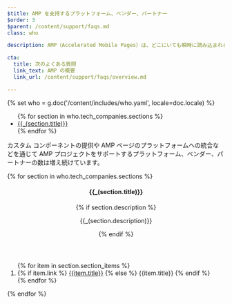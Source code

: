 ```yaml
---
$title: AMP を支持するプラットフォーム、ベンダー、パートナー
$order: 3
$parent: /content/support/faqs.md
class: who

description: AMP（Accelerated Mobile Pages）は、どこにいても瞬時に読み込まれるモバイル フレンドリーなコンテンツを簡単に作成できるようにするためのオープンソース プロジェクトです。- Accelerated Mobile Pages プロジェクト

cta:
  title: 次のよくある質問
  link_text: AMP の概要
  link_url: /content/support/faqs/overview.md

---
```

{% set who = g.doc('/content/includes/who.yaml', locale=doc.locale) %}

<div class="inline-toc">
  <ul>
    {% for section in who.tech_companies.sections %}
      <li><a href="#{{section.title|slug}}">{{_(section.title)}}</a></li>
    {% endfor %}
  </ul>
</div>

カスタム コンポーネントの提供や AMP ページのプラットフォームへの統合などを通じて AMP プロジェクトをサポートするプラットフォーム、ベンダー、パートナーの数は増え続けています。

<div class="who-container">
  <amp-accordion disable-session-states>
  {% for section in who.tech_companies.sections %}
    <section id="{{section.title|slug}}">
      <header class="accordion-header">
        <h4 class="accordion-title">{{_(section.title)}}</h4>
        {% if section.description %}<p>{{_(section.description)}}</p>{% endif %}
      </header>
      <div class="accordion-content">
        <ol class="item-container">
        {% for item in section.section_items %}
          <li class="item">
            {% if item.link %}
              <a href="{{item.link}}">{{item.title}}</a>
            {% else %}
              {{item.title}}
            {% endif %}
          </li>
        {% endfor %}
        </ol>
      </div>
    </section>
  {% endfor %}
  </amp-accordion>
</div>
